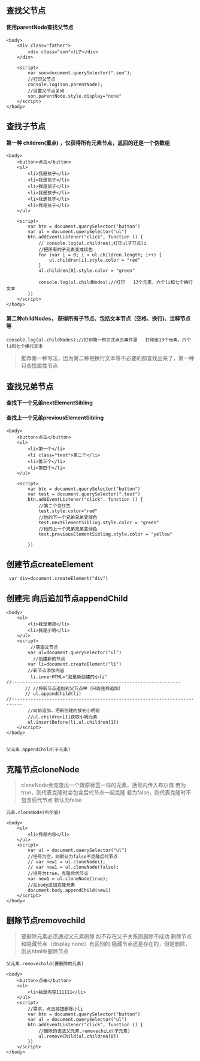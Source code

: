 ## 查找父节点
#### 使用parentNode查找父节点
```
<body>
    <div class="father">
        <div class="son">儿子</div>
    </div>

    <script>
        var son=document.querySelector(".son");
        //打印父节点
        console.log(son.parentNode);
        //设置父节点关闭
        son.parentNode.style.display="none"
    </script>
</body>
```
## 查找子节点
#### 第一种 children(重点) ，仅获得所有元素节点，返回的还是一个伪数组
```
<body>
    <button>点击</button>
    <ul>
        <li>我是孩子</li>
        <li>我是孩子</li>
        <li>我是孩子</li>
        <li>我是孩子</li>
        <li>我是孩子</li>
        <li>我是孩子</li>
    </ul>

    <script>
        var btn = document.querySelector("button")
        var ul = document.querySelector("ul")
        btn.addEventListener("click", function () {
            // console.log(ul.children);打印ul子节点li
            //把所有的子元素变成红色
            for (var i = 0; i < ul.children.length; i++) {
                ul.children[i].style.color = "red"
            }
            ul.children[0].style.color = "green"

            console.log(ul.childNodes);//打印   13个元素，六个li和七个换行文本
        })
    </script>
</body>
```
#### 第二种childNodes， 获得所有子节点、包括文本节点（空格、换行)、注释节点等
```
console.log(ul.childNodes);//打印第一种方式点击事件里   打印出13个元素，六个li和七个换行文本
```

> 推荐第一种写法，因为第二种把换行文本等不必要的都查找出来了，第一种只查找属性节点
## 查找兄弟节点
#### 查找下一个兄弟nextElementSibling
#### 查找上一个兄弟previousElementSibling
```
<body>
    <button>点击</button>
    <ul>
        <li>第一个</li>
        <li class="test">第二个</li>
        <li>第三个</li>
        <li>第四个</li>
    </ul>

    <script>
        var btn = document.querySelector("button")
        var test = document.querySelector(".test")
        btn.addEventListener("click", function () {
            //第二个变红色
            test.style.color="red"
            //他的下一个兄弟兄弟变绿色
            test.nextElementSibling.style.color = "green"
            //他的上一个兄弟兄弟变绿色
            test.previousElementSibling.style.color = "yellow"

        })
```
## 创建节点createElement
```
 var div=document.createElement("div")
```
## 创建完 向后追加节点appendChild
```
<body>
    <ul>
    	<li>我是萧寂</li>
    	<li>我是小明</li>
    </ul>
    <script>
    	 //获取父节点
        var ul=document.querySelector("ul")
          //创建新的节点
        var li=document.createElement("li")
        //新节点添加内容
         li.innerHTML="我是新创建的小li"
//---------------------------------------------------------------
       // //将新节点追加到父节点中（只能往后追加）
       // ul.appendChild(li)       
//--------------------------------------------------------------------------
		//向前追加，把新创建的放到小明前
        //ul.children[1]获取小明元素
        ul.insertBefore(li,ul.children[1])
    </script>  
</body>


父元素.appendChild(子元素)
```
## 克隆节点cloneNode

> cloneNode会克隆出一个跟原标签一样的元素，括号内传入布尔值
> 若为true，则代表克隆时会包含后代节点一起克隆
> 若为false，则代表克隆时不包含后代节点
> 默认为false


```
元素.cloneNode(布尔值)

<body>
    <ul>
        <li>我是内容</li>
    </ul>
    <script>
        var ul = document.querySelector("ul")
        //括号为空，则默认为false不克隆后代节点
        // var new1 = ul.cloneNode();
        // var new1 = ul.cloneNode(false);
        //括号为true，克隆后代节点
        var new1 = ul.cloneNode(true);
        //在body追加克隆元素
        document.body.appendChild(new1)
    </script>
</body>
```
## 删除节点removechild

> 要删除元素必须通过父元素删除
> 如不存在父子关系则删除不成功
> 删除节点和隐藏节点（display:none）有区别的:隐藏节点还是存在的，但是删除，则从html中删除节点

```
父元素.removechild(要删除的元素)

<body>
    <button>点击</button>
    <ul>
        <li>我是内容111111</li>
    </ul>
    <script>
        //需求，点击按钮删除小li
        var btn = document.querySelector("button")
        var ul = document.querySelector("ul")
        btn.addEventListener("click", function () {
            //删除的语法父元素.removechiLd(子元素)
            ul.removeChild(ul.children[0])
        })
    </script>
</body>
```